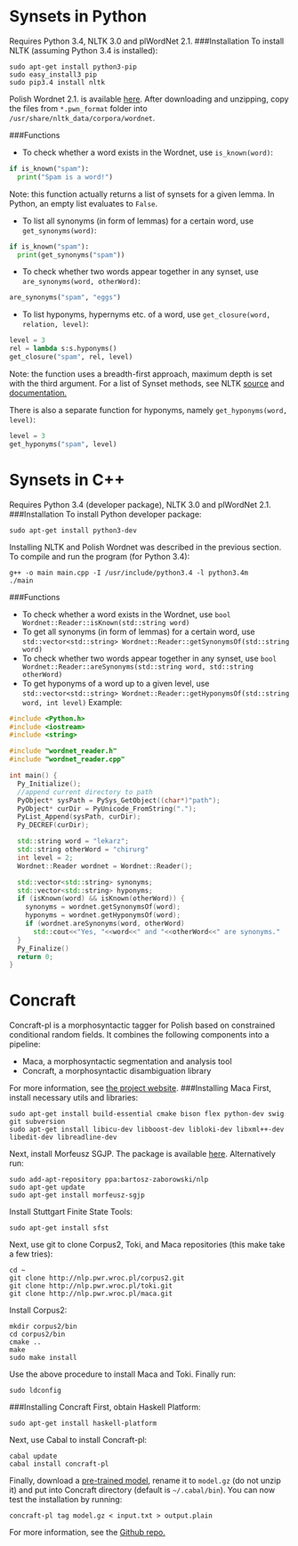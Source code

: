 Synsets in Python
===========

Requires Python 3.4, NLTK 3.0 and plWordNet 2.1.
###Installation
To install NLTK (assuming Python 3.4 is installed):
```
sudo apt-get install python3-pip
sudo easy_install3 pip
sudo pip3.4 install nltk
```
Polish Wordnet 2.1. is available [here](http://www.nlp.pwr.wroc.pl/plwordnet/download/plwordnet_2_1_0.zip). After downloading and unzipping, copy the files from `*.pwn_format` folder into `/usr/share/nltk_data/corpora/wordnet`.

###Functions
- To check whether a word exists in the Wordnet, use `is_known(word)`:
```Python
if is_known("spam"):
  print("Spam is a word!")
```
Note: this function actually returns a list of synsets for a given lemma. In Python, an empty list evaluates to `False`.
- To list all synonyms (in form of lemmas) for a certain word, use `get_synonyms(word)`:
```Python
if is_known("spam"):
  print(get_synonyms("spam"))
```
- To check whether two words appear together in any synset, use `are_synonyms(word, otherWord)`:
```Python
are_synonyms("spam", "eggs")
```
- To list hyponyms, hypernyms etc. of a word, use `get_closure(word, relation, level)`:
```Python
level = 3
rel = lambda s:s.hyponyms()
get_closure("spam", rel, level)
```
Note: the function uses a breadth-first approach, maximum depth is set with the third argument. For a list of Synset methods, see NLTK [source](http://www.nltk.org/_modules/nltk/corpus/reader/wordnet.html) and [documentation.](http://www.nltk.org/api/nltk.corpus.reader.html#module-nltk.corpus.reader.wordnet)

There is also a separate function for hyponyms, namely `get_hyponyms(word, level)`:
```Python
level = 3
get_hyponyms("spam", level)
```
Synsets in C++
===========

Requires Python 3.4 (developer package), NLTK 3.0 and plWordNet 2.1.
###Installation
To install Python developer package:
```
sudo apt-get install python3-dev
```
Installing NLTK and Polish Wordnet was described in the previous section.
To compile and run the program (for Python 3.4):
```
g++ -o main main.cpp -I /usr/include/python3.4 -l python3.4m
./main
```
###Functions
- To check whether a word exists in the Wordnet, use `bool Wordnet::Reader::isKnown(std::string word)`
- To get all synonyms (in form of lemmas) for a certain word, use `std::vector<std::string> Wordnet::Reader::getSynonymsOf(std::string word)`
- To check whether two words appear together in any synset, use `bool Wordnet::Reader::areSynonyms(std::string word, std::string otherWord)`
- To get hyponyms of a word up to a given level, use `std::vector<std::string> Wordnet::Reader::getHyponymsOf(std::string word, int level)`
Example:
```C++
#include <Python.h>
#include <iostream>
#include <string>

#include "wordnet_reader.h"
#include "wordnet_reader.cpp"

int main() {
  Py_Initialize();
  //append current directory to path
  PyObject* sysPath = PySys_GetObject((char*)"path");
  PyObject* curDir = PyUnicode_FromString(".");
  PyList_Append(sysPath, curDir);
  Py_DECREF(curDir);

  std::string word = "lekarz";
  std::string otherWord = "chirurg"
  int level = 2;
  Wordnet::Reader wordnet = Wordnet::Reader();

  std::vector<std::string> synonyms;
  std::vector<std::string> hyponyms;
  if (isKnown(word) && isKnown(otherWord)) {
    synonyms = wordnet.getSynonymsOf(word);
    hyponyms = wordnet.getHyponymsOf(word);
    if (wordnet.areSynonyms(word, otherWord)
      std::cout<<"Yes, "<<word<<" and "<<otherWord<<" are synonyms."
  }
  Py_Finalize()
  return 0;
}
```
Concraft
===========
Concraft-pl is a morphosyntactic tagger for Polish based on constrained conditional random fields. It combines the following components into a pipeline:

- Maca, a morphosyntactic segmentation and analysis tool
- Concraft, a morphosyntactic disambiguation library 

For more information, see [the project website](http://zil.ipipan.waw.pl/Concraft).
###Installing Maca
First, install necessary utils and libraries:
```
sudo apt-get install build-essential cmake bison flex python-dev swig git subversion
sudo apt-get install libicu-dev libboost-dev libloki-dev libxml++-dev libedit-dev libreadline-dev
```
Next, install Morfeusz SGJP. The package is available [here](https://launchpad.net/~bartosz-zaborowski/+archive/ubuntu/nlp/+files/morfeusz-sgjp_0.81-1_amd64.deb). Alternatively run:
```
sudo add-apt-repository ppa:bartosz-zaborowski/nlp
sudo apt-get update
sudo apt-get install morfeusz-sgjp
```
Install Stuttgart Finite State Tools:
```
sudo apt-get install sfst
```
Next, use git to clone Corpus2, Toki, and Maca repositories (this make take a few tries):
```
cd ~
git clone http://nlp.pwr.wroc.pl/corpus2.git
git clone http://nlp.pwr.wroc.pl/toki.git
git clone http://nlp.pwr.wroc.pl/maca.git
```
Install Corpus2:
```
mkdir corpus2/bin
cd corpus2/bin
cmake ..
make
sudo make install
```
Use the above procedure to install Maca and Toki.
Finally run:
```
sudo ldconfig
```
###Installing Concraft
First, obtain Haskell Platform:
```
sudo apt-get install haskell-platform
```
Next, use Cabal to install Concraft-pl:
```
cabal update 
cabal install concraft-pl
```
Finally, download a [pre-trained model](http://zil.ipipan.waw.pl/Concraft?action=AttachFile&do=get&target=nkjp-model-0.2.gz), rename it to `model.gz` (do not unzip it) and put into Concraft directory (default is `~/.cabal/bin`). You can now test the installation by running:
```
concraft-pl tag model.gz < input.txt > output.plain
```
For more information, see the [Github repo.](https://github.com/kawu/concraft-pl#concraft-pl)